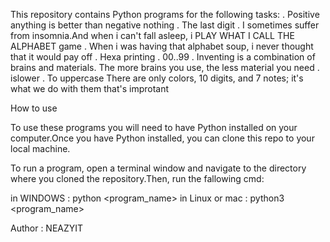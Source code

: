 This repository contains Python programs for the following tasks:
. Positive anything is better than negative nothing
. The last digit
. I sometimes suffer from insomnia.And when i can't fall asleep, i PLAY WHAT I CALL THE ALPHABET game
. When i was having that alphabet soup, i never thought that it would pay off
. Hexa printing
. 00..99
. Inventing is a combination of brains and materials. The more brains you use, the less material you need
. islower
. To uppercase
There are only colors, 10 digits, and 7 notes; it's what we do with them that's improtant

How to use

To use these programs you will need to have Python installed on your computer.Once you have Python installed, you can clone this repo to your local machine.

To run a program, open a terminal window and navigate to the directory where you cloned the repository.Then, run the fallowing cmd:

in WINDOWS : python <program_name>
in Linux or mac : python3 <program_name>

Author : NEAZYIT
